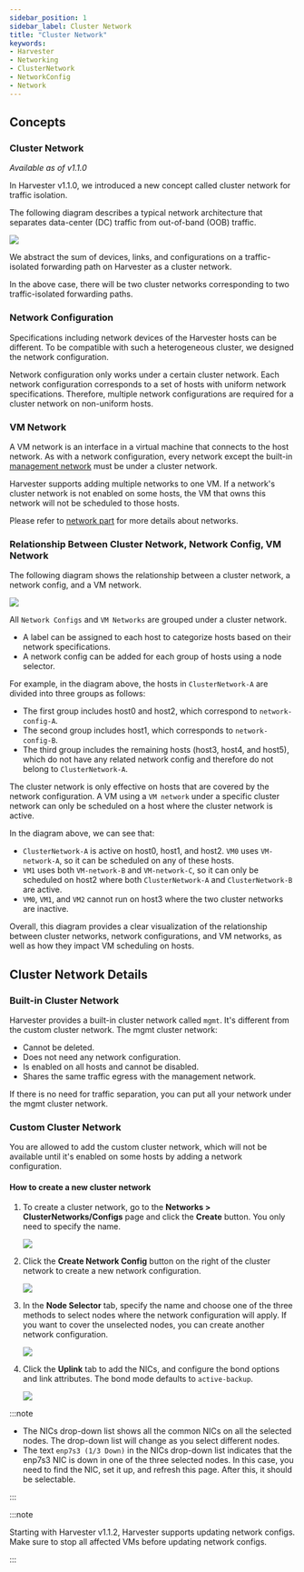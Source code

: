 ```yaml
---
sidebar_position: 1
sidebar_label: Cluster Network
title: "Cluster Network"
keywords:
- Harvester
- Networking
- ClusterNetwork
- NetworkConfig
- Network
---
```


## Concepts

### Cluster Network
_Available as of v1.1.0_

In Harvester v1.1.0, we introduced a new concept called cluster network for traffic isolation.

The following diagram describes a typical network architecture that separates data-center (DC) traffic from out-of-band (OOB) traffic.

![](/img/v1.2/networking/traffic-isolation.png)

We abstract the sum of devices, links, and configurations on a traffic-isolated forwarding path on Harvester as a cluster network.

In the above case, there will be two cluster networks corresponding to two traffic-isolated forwarding paths.

### Network Configuration

Specifications including network devices of the Harvester hosts can be different. To be compatible with such a heterogeneous cluster, we designed the network configuration.

Network configuration only works under a certain cluster network. Each network configuration corresponds to a set of hosts with uniform network specifications. Therefore, multiple network configurations are required for a cluster network on non-uniform hosts.

### VM Network

A VM network is an interface in a virtual machine that connects to the host network. As with a network configuration, every network except the built-in [management network](./harvester-network.md#management-network) must be under a cluster network.

Harvester supports adding multiple networks to one VM. If a network's cluster network is not enabled on some hosts, the VM that owns this network will not be scheduled to those hosts.

Please refer to [network part](./harvester-network.md) for more details about networks.

### Relationship Between Cluster Network, Network Config, VM Network
The following diagram shows the relationship between a cluster network, a network config, and a VM network.

![](/img/v1.2/networking/relation.png)

All `Network Configs` and `VM Networks` are grouped under a cluster network. 

- A label can be assigned to each host to categorize hosts based on their network specifications.  
- A network config can be added for each group of hosts using a node selector. 

For example, in the diagram above, the hosts in `ClusterNetwork-A` are divided into three groups as follows:
- The first group includes host0 and host2, which correspond to `network-config-A`.
- The second group includes host1, which corresponds to `network-config-B`.
- The third group includes the remaining hosts (host3, host4, and host5), which do not have any related network config and therefore do not belong to `ClusterNetwork-A`.

The cluster network is only effective on hosts that are covered by the network configuration. A VM using a `VM network` under a specific cluster network can only be scheduled on a host where the cluster network is active.

 In the diagram above, we can see that:
- `ClusterNetwork-A` is active on host0, host1, and host2. `VM0` uses `VM-network-A`, so it can be scheduled on any of these hosts.
- `VM1` uses both `VM-network-B` and `VM-network-C`, so it can only be scheduled on host2 where both `ClusterNetwork-A` and `ClusterNetwork-B` are active.
- `VM0`, `VM1`, and `VM2` cannot run on host3 where the two cluster networks are inactive.

Overall, this diagram provides a clear visualization of the relationship between cluster networks, network configurations, and VM networks, as well as how they impact VM scheduling on hosts.

## Cluster Network Details

### Built-in Cluster Network

Harvester provides a built-in cluster network called `mgmt`. It's different from the custom cluster network. The mgmt cluster network:

- Cannot be deleted.
- Does not need any network configuration.
- Is enabled on all hosts and cannot be disabled.
- Shares the same traffic egress with the management network.

If there is no need for traffic separation, you can put all your network under the mgmt cluster network.

### Custom Cluster Network

You are allowed to add the custom cluster network, which will not be available until it's enabled on some hosts by adding a network configuration.

#### How to create a new cluster network

1. To create a cluster network, go to the **Networks > ClusterNetworks/Configs** page and click the **Create** button. You only need to specify the name.

   ![](/img/v1.2/networking/create-clusternetwork.png)

2. Click the **Create Network Config** button on the right of the cluster network to create a new network configuration.

   ![](/img/v1.2/networking/create-network-config-button.png)

3. In the **Node Selector** tab, specify the name and choose one of the three methods to select nodes where the network configuration will apply. If you want to cover the unselected nodes, you can create another network configuration.

   ![](/img/v1.2/networking/select-nodes.png)

4. Click the **Uplink** tab to add the NICs, and configure the bond options and link attributes. The bond mode defaults to `active-backup`.
    
   ![](/img/v1.2/networking/config-uplink.png)

:::note

- The NICs drop-down list shows all the common NICs on all the selected nodes. The drop-down list will change as you select different nodes.
- The text `enp7s3 (1/3 Down)` in the NICs drop-down list indicates that the enp7s3 NIC is down in one of the three selected nodes. In this case, you need to find the NIC, set it up, and refresh this page. After this, it should be selectable.

:::

:::note

Starting with Harvester v1.1.2, Harvester supports updating network configs. Make sure to stop all affected VMs before updating network configs.

:::
